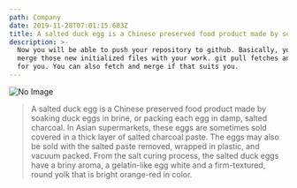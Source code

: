 ```yaml
---
path: Company
date: 2019-11-28T07:01:15.683Z
title: A salted duck egg is a Chinese preserved food product made by soaking duck
description: >-
  Now you will be able to push your repository to github. Basically, you have to
  merge those new initialized files with your work. git pull fetches and merges
  for you. You can also fetch and merge if that suits you.
---
```

![No Image](/assets/card-3-3-3.jpg "Forbes")

<!-- ![](/assets/salty_egg.jpg) -->


> A salted duck egg is a Chinese preserved food product made by soaking duck
> eggs in brine, or packing each egg in damp, salted charcoal. In Asian
> supermarkets, these eggs are sometimes sold covered in a thick layer of salted
> charcoal paste. The eggs may also be sold with the salted paste removed,
> wrapped in plastic, and vacuum packed. From the salt curing process, the
> salted duck eggs have a briny aroma, a gelatin-like egg white and a
> firm-textured, round yolk that is bright orange-red in color.
